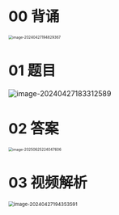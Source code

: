# 00 背诵

<img src="https://cvp.oss-cn-shanghai.aliyuncs.com/picgo/202404271948443.png" alt="image-20240427194829367" style="zoom:50%;" />



# 01 题目

![image-20240427183312589](https://cvp.oss-cn-shanghai.aliyuncs.com/picgo/202404271833643.png)





# 02 答案

<img src="https://cvp.oss-cn-shanghai.aliyuncs.com/202506252240751.png" alt="image-20250625224047606" style="zoom:50%;" />





# 03 视频解析

<img src="https://cvp.oss-cn-shanghai.aliyuncs.com/picgo/202404271943677.png" alt="image-20240427194353591" style="zoom:67%;" />
